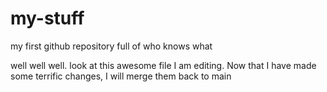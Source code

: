 # my-stuff
my first github repository full of who knows what

well well well.  look at this awesome file I am editing.  Now that I have made some terrific changes, I will merge them back to main
